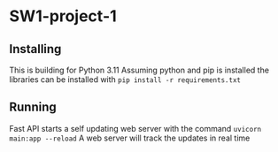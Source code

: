 # SW1-project-1

## Installing
This is building for Python 3.11
Assuming python and pip is installed the libraries can be installed with `pip install -r requirements.txt`

## Running
Fast API starts a self updating web server with the command `uvicorn main:app --reload`
A web server will track the updates in real time